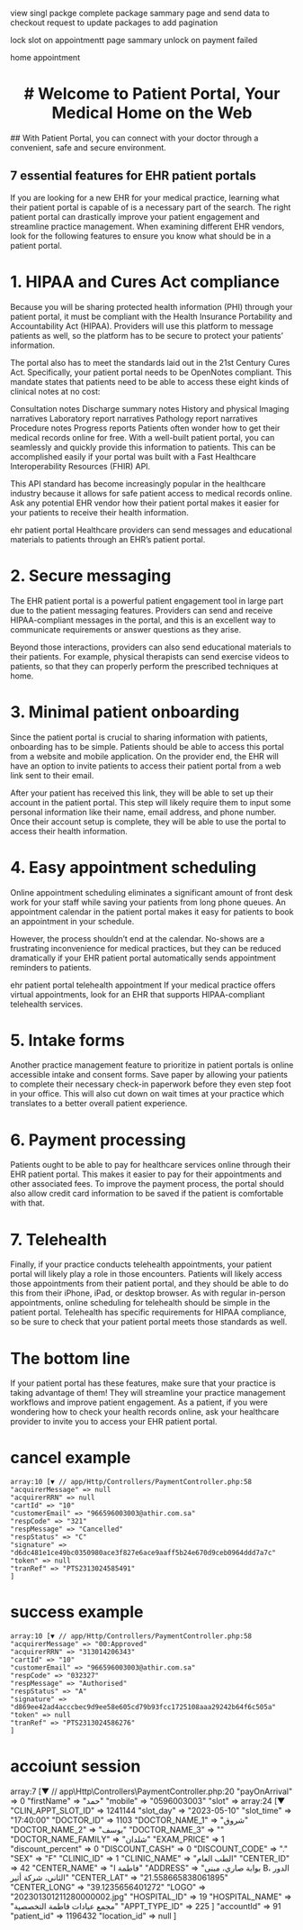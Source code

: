 view singl packge 
complete package sammary page and send data to checkout
request to update  packages to add pagination

lock slot on appointmentt page sammary
unlock on payment failed

home appointment 



<h1 align="center"># Welcome to Patient Portal, Your Medical Home on the Web</h1>
## With Patient Portal, you can connect with your doctor through a convenient, safe and secure environment.


## 7 essential features for EHR patient portals
If you are looking for a new EHR for your medical practice, learning what their patient portal is capable of is a necessary part of the search. The right patient portal can drastically improve your patient engagement and streamline practice management. When examining different EHR vendors, look for the following features to ensure you know what should be in a patient portal.

# 1. HIPAA and Cures Act compliance
Because you will be sharing protected health information (PHI) through your patient portal, it must be compliant with the Health Insurance Portability and Accountability Act (HIPAA). Providers will use this platform to message patients as well, so the platform has to be secure to protect your patients’ information.

The portal also has to meet the standards laid out in the 21st Century Cures Act. Specifically, your patient portal needs to be OpenNotes compliant. This mandate states that patients need to be able to access these eight kinds of clinical notes at no cost:

Consultation notes
Discharge summary notes
History and physical
Imaging narratives
Laboratory report narratives
Pathology report narratives
Procedure notes
Progress reports
Patients often wonder how to get their medical records online for free. With a well-built patient portal, you can seamlessly and quickly provide this information to patients. This can be accomplished easily if your portal was built with a Fast Healthcare Interoperability Resources (FHIR) API.

This API standard has become increasingly popular in the healthcare industry because it allows for safe patient access to medical records online. Ask any potential EHR vendor how their patient portal makes it easier for your patients to receive their health information.

ehr patient portal
Healthcare providers can send messages and educational materials to patients through an EHR’s patient portal.

# 2. Secure messaging
The EHR patient portal is a powerful patient engagement tool in large part due to the patient messaging features. Providers can send and receive HIPAA-compliant messages in the portal, and this is an excellent way to communicate requirements or answer questions as they arise.

Beyond those interactions, providers can also send educational materials to their patients. For example, physical therapists can send exercise videos to patients, so that they can properly perform the prescribed techniques at home.

# 3. Minimal patient onboarding
Since the patient portal is crucial to sharing information with patients, onboarding has to be simple. Patients should be able to access this portal from a website and mobile application. On the provider end, the EHR will have an option to invite patients to access their patient portal from a web link sent to their email.

After your patient has received this link, they will be able to set up their account in the patient portal. This step will likely require them to input some personal information like their name, email address, and phone number. Once their account setup is complete, they will be able to use the portal to access their health information.

# 4. Easy appointment scheduling
Online appointment scheduling eliminates a significant amount of front desk work for your staff while saving your patients from long phone queues. An appointment calendar in the patient portal makes it easy for patients to book an appointment in your schedule.

However, the process shouldn’t end at the calendar. No-shows are a frustrating inconvenience for medical practices, but they can be reduced dramatically if your EHR patient portal automatically sends appointment reminders to patients.

ehr patient portal telehealth appointment
If your medical practice offers virtual appointments, look for an EHR that supports HIPAA-compliant telehealth services.

# 5. Intake forms
Another practice management feature to prioritize in patient portals is online accessible intake and consent forms. Save paper by allowing your patients to complete their necessary check-in paperwork before they even step foot in your office. This will also cut down on wait times at your practice which translates to a better overall patient experience.

# 6. Payment processing
Patients ought to be able to pay for healthcare services online through their EHR patient portal. This makes it easier to pay for their appointments and other associated fees. To improve the payment process, the portal should also allow credit card information to be saved if the patient is comfortable with that.

# 7. Telehealth
Finally, if your practice conducts telehealth appointments, your patient portal will likely play a role in those encounters. Patients will likely access those appointments from their patient portal, and they should be able to do this from their iPhone, iPad, or desktop browser. As with regular in-person appointments, online scheduling for telehealth should be simple in the patient portal. Telehealth has specific requirements for HIPAA compliance, so be sure to check that your patient portal meets those standards as well.

# The bottom line
If your patient portal has these features, make sure that your practice is taking advantage of them! They will streamline your practice management workflows and improve patient engagement. As a patient, if you were wondering how to check your health records online, ask your healthcare provider to invite you to access your EHR patient portal.



# cancel example
    array:10 [▼ // app/Http/Controllers/PaymentController.php:58
    "acquirerMessage" => null
    "acquirerRRN" => null
    "cartId" => "10"
    "customerEmail" => "966596003003@athir.com.sa"
    "respCode" => "321"
    "respMessage" => "Cancelled"
    "respStatus" => "C"
    "signature" => "d6dc481e1ce49bc0350980ace3f827e6ace9aaff5b24e670d9ceb0964ddd7a7c"
    "token" => null
    "tranRef" => "PTS2313024585491"
    ]

# success example
    array:10 [▼ // app/Http/Controllers/PaymentController.php:58
    "acquirerMessage" => "00:Approved"
    "acquirerRRN" => "313014206343"
    "cartId" => "10"
    "customerEmail" => "966596003003@athir.com.sa"
    "respCode" => "032327"
    "respMessage" => "Authorised"
    "respStatus" => "A"
    "signature" => "d869ee42ad4acccbec9d9ee58e605cd79b93fcc1725108aaa29242b64f6c505a"
    "token" => null
    "tranRef" => "PTS2313024586276"
    ]


# accoiunt session
array:7 [▼ // app\Http\Controllers\PaymentController.php:20
  "payOnArrival" => 0
  "firstName" => "حمد"
  "mobile" => "0596003003"
  "slot" => array:24 [▼
    "CLIN_APPT_SLOT_ID" => 1241144
    "slot_day" => "2023-05-10"
    "slot_time" => "17:40:00"
    "DOCTOR_ID" => 1103
    "DOCTOR_NAME_1" => "شروق"
    "DOCTOR_NAME_2" => "يوسف"
    "DOCTOR_NAME_3" => ""
    "DOCTOR_NAME_FAMILY" => "شلدان"
    "EXAM_PRICE" => 1
    "discount_percent" => 0
    "DISCOUNT_CASH" => 0
    "DISCOUNT_CODE" => "."
    "SEX" => "F"
    "CLINIC_ID" => 1
    "CLINIC_NAME" => "الطب العام"
    "CENTER_ID" => 42
    "CENTER_NAME" => "فاطمة ا"
    "ADDRESS" => "بوابة صاري، مبنى B، الدور الثاني، شركة أثير"
    "CENTER_LAT" => "21.558665838061895"
    "CENTER_LONG" => "39.1235656401272"
    "LOGO" => "202301301211280000002.jpg"
    "HOSPITAL_ID" => 19
    "HOSPITAL_NAME" => "مجمع عيادات فاطمة التخصصية"
    "APPT_TYPE_ID" => 225
  ]
  "accountId" => 91
  "patient_id" => 1196432
  "location_id" => null
]
